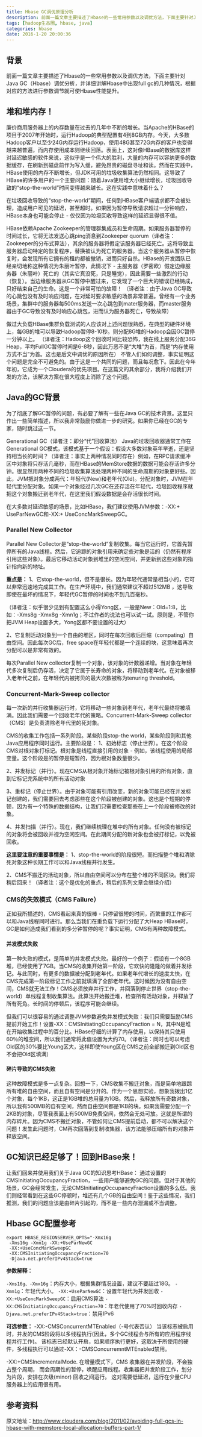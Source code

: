 ```yaml
---
title: Hbase GC调优原理分析
description: 前面一篇文章主要描述了Hbase的一些常用参数以及调优方法，下面主要针对Java GC（Hbase）调优分析，并详细讲解Hbase中出现full gc的几种情况，根据对应的方法进行参数调节就可使Hbase性能提升。
tags: [hadoop生态圈, hbase, java]
categories: hbase
date: 2016-1-20 20:00:36
---
```


## 背景

前面一篇文章主要描述了Hbase的一些常用参数以及调优方法，下面主要针对Java GC（Hbase）调优分析，并详细讲解Hbase中出现full gc的几种情况，根据对应的方法进行参数调节就可使Hbase性能提升。


## 堆和堆内存！

廉价商用服务器上的内存数量在过去的几年中不断的增长。当Apache的HBase的项目于2007年开始时，运行Hadoop的典型配置有4到8GB内存。今天，大多数Hadoop客户以至少24G内存运行Hadoop，使用48G甚至72G内存的客户也变得越来越普遍，而内存使用成本则继续回落。表面上，这对像HBase的数据库这样对延迟敏感的软件来说，这似乎是一个伟大的胜利，大量的内存可以容纳更多的数据缓存，在刷新到磁盘前作为写入缓，避免昂贵的磁盘寻址和读。然而在实践中，HBase使用的内存不断增长，但JDK可用的垃圾收集算法仍然相同。这导致了HBase的许多用户的一个主要问题：随着Java使用堆大小继续增长，垃圾回收导致的“stop-the-world”时间变得越来越长。这在实践中意味着什么？

在垃圾回收导致的“stop-the-world”期间，任何到HBase客户端请求都不会被处理，造成用户可见的延迟，甚至超时。如果因为暂停导致请求超过一分钟响应，HBase本身也可能会停止 - 仅仅因为垃圾回收导致这样的延迟显得很不值。

HBase依赖Apache Zookeeper的管理群集成员和生命周期。如果服务器暂停的时间过长，它将无法发送心跳ping消息到Zookeeper quorum（译者注：Zookeeper的分布式算法），其余的服务器将假定该服务器已经死亡。这将导致主服务器启动特定的恢复程序，替换被认为死亡的服务器。当这个服务器从暂停中恢复时，会发现所有它拥有的租约都被撤销，进而只好自杀。HBase的开发团队已经亲切地称这种情况为朱丽叶暂停，此情况下 - 主服务器（罗密欧）假定边缘服务器（朱丽叶）死亡的（其实它真没死，只是睡觉），因此需要一些激烈的行动（恢复）。当边缘服务器从GC暂停中醒过来，它发现了一个巨大的错误已经铸成，只好结束自己的生命。这是一个非常可怕的故障！
（译者注：由于Java GC导致的心跳包没有及时响应问题，在对延时要求敏感的场景非常普遍。曾经有一个业务场景，集群中的服务器每500ms发送一次心跳包到mater服务器，而master服务器由于GC导致没有及时响应心跳包，进而认为服务器死亡，导致故障）

做过大负载HBase集群负载测试的人应该对上述问题很熟悉，在典型的硬件环境上，每GB的堆可以导致Hadoop暂停8-10秒。则分配8G堆的Hadoop会因GC暂停一分钟以上。
（译者注：Hadoop这个回收时间比较恐怖，我在线上服务分配36G Heap，平均FullGC暂停时间是6-8秒，因此万恶不是“大堆”为首，而是“内存使用方式不当”为首。这也是后文中调优的原因所在）
不管人们如何调整，事实证明这个问题是完全不可避免的。由于这是一个共同的问题，而且每况愈下。因此在今年年初，它成为一个Cloudera的优先项目。在这篇文的其余部分，我将介绍我们开发的方法，该解决方案在很大程度上消除了这个问题。


## Java的GC背景

为了彻底了解GC暂停的问题，有必要了解有一些在Java GC的技术背景。这里只作出一些简单描述，所以我非常鼓励你做进一步的研究。如果你已经在GC的专家，随时跳过这一节。

Generational GC（译者注：即分“代”回收算法） Java的垃圾回收器通常工作在Generational GC模式，该模式基于一个假设：假设大多数对象英年早逝，还是坚持相当长的时间？（译者注：事实上两种情况同时存在）例如，在RPC请求缓冲区中对象将只存活几毫秒，而在HBase的MemStore数据的数据可能会存活许多分钟。很显然用两种不同的垃圾收集算法处理两种不同的生命周期的对象更好些。因此，JVM把对象分成两代：年轻代(New)和老年代(Old)。分配对象时，JVM在年轻代里分配对象。如果一个对象经过几次GC在还存活在年轻代，垃圾回收程序就把这个对象搬迁到老年代，在这里我们假设数据是会存活很长时间。
 
在大多数对延迟敏感的场景，比如HBase，我们建议使用JVM参数：-XX:+ UseParNewGC和-XX:+ UseConcMarkSweepGC。

### Parallel New Collector

Parallel New Collector是“stop-the-world”复制收集。每当它运行时，它首先暂停所有的Java线程。然后，它追踪的对象引用来确定些对象是活的（仍然有程序引用这些对象）。最后它移动活动对象到堆里的空闲空间，并更新到这些对象的指针指向新的地址。

**重点是：**
1、它stop-the-world，但不是很长。因为年轻代通常是相当小的，它可以非常迅速地完成其工作。在生产环境中，我们通常建议不超过512MB ，这导致即使在最坏的情况下，年轻代GC暂停的时间也不到几百毫秒。

（译者注：似乎很少见到有配置这么小得Yong区，一般是New：Old=1:8，比如：-Xms8g -Xmx8g -Xmn1g；不过作者的说法也可以试一试。原则是，不管你把JVM Heap设置多大，Yong区都不要设置的过大）

2、它复制活动对象到一个自由的堆区，同时在每次回收后压缩（compating）自由空间。因此每次GC后，free space在年轻代都是一个连续的块，这意味着再次分配可以是非常有效的。

每次Parallel New collector复制一个对象，该对象的计数器递增。当对象在年轻代多次复制后仍存活，决定了它属于长寿命的对象，将移动到老年代。在对象被移入老年代之前，在年轻代内被拷贝的最大次数被称为tenuring threshold。

### Concurrent-Mark-Sweep collector

每一次新的并行收集器运行时，它将移动一些对象到老年代，老年代最终将被填满。因此我们需要一个回收老年代的策略。Concurrent-Mark-Sweep collector（CMS）是负责清除老年代里的死对象。

CMS的收集工作包括一系列阶段。某些阶段stop-the world，某些阶段则和其他Java应用程序同时运行。主要阶段是：
1、初始标志（停止世界）。在这个阶段CMS对根对象打标记。根对象是线程直接引用的对象 - 例如，该线程使用的局部变量。这个阶段是的暂停是短暂的，因为根对象数量很少。

2、并发标记（并行）。现在CMS从根对象开始标记被根对象引用的所有对象，直到它标记完系统中的所有活动对象

3、重标记（停止世界）。由于对象可能有引用改变，新的对象可能已经在并发标记创建的，我们需要回去考虑那些在这个阶段被创建的对象。这也是个短期的停顿，因为有一个特殊的数据结构，让我们只需要检查那些在上一个阶段被修改的对象。

4、并发扫描（并行）。现在，我们继续梳理在堆中的所有对象。任何没有被标记的对象将会被回收并视为空闲空间。在此期间分配的新对象也会被打标记，以免被回收。

**这里要注意的重要事情是：**
1、stop-the-world的阶段很短。而扫描整个堆和清除死对象这种长期工作可以和Java线程并行发生。

2、CMS不搬迁的活动对象，所以自由空间可以分布在整个堆的不同区块。我们将稍后回来！（译者注：这个是优化的重点，稍后的系列文章会继续介绍）

### CMS的失效模式（CMS Failure）

正如我所描述的，CMS看起来真的很棒 - 只停留很短的时间，而繁重的工作都可以和Java线程同时进行。那么当我们在重负载下运行分配了大Heap HBase时，GC是如何造成我们看到的多分钟暂停的呢？事实证明，CMS有两种故障模式。

#### 并发模式失败

第一种失败的模式，是简单的并发模式失败。最好的一个例子：假设有一个8GB堆，已经使用了7GB。当CMS的收集开始第一阶段，它欢快的隆隆的做着并发标记。与此同时，有更多的数据被分配到老年代。如果老年代增长的速度太快，在CMS完成第一阶段标记工作之前就填满了全部老年代。这时候因为没有自由空间，CMS就无法工作！CMS必须放弃并行工作，并回落到停止世界（stop-the-world）单线程复制收集算法。此算法开始搬迁堆，检查所有活动对象，并释放了所有死角。长时间的停顿后，该程序可能会继续。

但我们可以很容易的通过调整JVM参数避免并发模式失败：我们只需要鼓励CMS提前开始工作！设置-XX：CMSInitiatingOccupancyFraction = N，其中N是堆在开始收集过程中的百分比。HBase仔细的计算了内存使用，以保持其只使用60％的堆空间，所以我们通常将此值设置为大约70。（译者注：同时也可以考虑Old区的30%要比Young区大，这样即使Young区在CMS之前全部搬迁到Old区也不会把Old区填满）

#### 碎片导致的CMS失败

这种故障模式是多一点复杂。回想一下，CMS收集不搬迁对象，而是简单地跟踪所有堆的自由空间，而且自有空间是分开的。作为一个思想实验，想象我拨出1亿个对象，每个1KB，这正是1GB堆的总用量为1GB。然后，我释放所有奇数对象，所以我有500MB的自有空间，然而自由空间都是1KB的块。如果我需要分配一个2KB的对象，尽管我表面上有500MB免费空间，依然会无处可放。这就是所谓的内存碎片。因为CMS不搬迁对象，不管如何让CMS提前启动，都不可以解决这个问题！发生此问题时，CM再次回落到复制收集器，该方法能够压缩所有的对象并释放空间。


## GC知识已经足够了！回到HBase来！

让我们回来并使用我们关于Java GC的知识思考HBase：
通过设置的CMSInitiatingOccupancyFraction，一些用户能够避免GC的问题。但对于其他的场景，GC会经常发生，无论CMSInitiatingOccupancyFraction设置的多么低。我们则经常看到在这些GC停顿时，堆还有几个GB的自由空间！鉴于这些情况，我们推测，我们的问题应该是由碎片引起的，而不是一些内存泄漏或不当调整。

## Hbase GC配置参考

```
export HBASE_REGIONSERVER_OPTS="-Xmx16g 
 -Xms16g -Xmn1g -XX:+UseParNewGC
 -XX:+UseConcMarkSweepGC 
 -XX:CMSInitiatingOccupancyFraction=70 
 -Djava.net.preferIPv4Stack=true
```

**参数解释：**

`-Xms16g、-Xmx16g`：内存大小，根据集群情况设置，建议不要超过18G。
`-Xmn1g`：年轻代大小。
`-XX:+UseParNewGC`：设置年轻代为并发回收
`-XX:+UseConcMarkSweepGC`：启用CMS算法
`-XX:CMSInitiatingOccupancyFraction=70`：年老代使用了70%时回收内存
`-Djava.net.preferIPv4Stack=true`：禁用IPv6

**可选参数：**
-XX:-CMSConcurrentMTEnabled（-号代表否认）
    当该标志被启用时，并发的CMS阶段将以多线程执行(因此，多个GC线程会与所有的应用程序线程并行工作)。
    该标志已经默认开启，如果顺序执行更好，这取决于所使用的硬件，多线程执行可以通过-XX：-CMSConcurremntMTEnabled禁用。
    
-XX:+CMSIncrementalMode. 在增量模式下，CMS 收集器在并发阶段，不会独占整个周期，
    而会周期性的暂停，唤醒应用线程。收集器把并发阶段工作，划分为片段，安排在次级(minor) 回收之间运行。
    这对需要低延迟，运行在少量CPU服务器上的应用很有用。

## 参考资料

原文地址：http://www.cloudera.com/blog/2011/02/avoiding-full-gcs-in-hbase-with-memstore-local-allocation-buffers-part-1/
